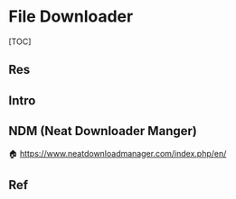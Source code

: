# File Downloader

[TOC]



## Res


## Intro

## NDM (Neat Downloader Manger)
🏠 https://www.neatdownloadmanager.com/index.php/en/



## Ref

